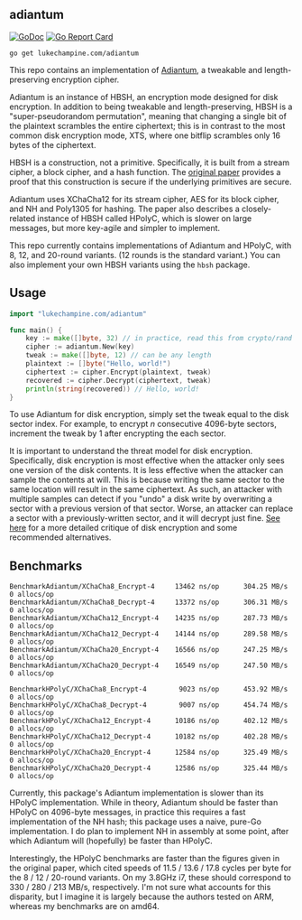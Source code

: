 adiantum
--------

[![GoDoc](https://godoc.org/lukechampine.com/adiantum?status.svg)](https://godoc.org/lukechampine.com/adiantum)
[![Go Report Card](http://goreportcard.com/badge/lukechampine.com/adiantum)](https://goreportcard.com/report/lukechampine.com/adiantum)

```
go get lukechampine.com/adiantum
```

This repo contains an implementation of [Adiantum](https://github.com/google/adiantum), a tweakable and length-preserving
encryption cipher.

Adiantum is an instance of HBSH, an encryption mode designed for disk
encryption. In addition to being tweakable and length-preserving, HBSH is a
"super-pseudorandom permutation", meaning that changing a single bit of the
plaintext scrambles the entire ciphertext; this is in contrast to the most
common disk encryption mode, XTS, where one bitflip scrambles only 16 bytes of
the ciphertext.

HBSH is a construction, not a primitive. Specifically, it is built from a stream
cipher, a block cipher, and a hash function. The [original paper](https://eprint.iacr.org/2018/720.pdf) provides a proof
that this construction is secure if the underlying primitives are secure.

Adiantum uses XChaCha12 for its stream cipher, AES for its block cipher, and NH
and Poly1305 for hashing. The paper also describes a closely-related instance of
HBSH called HPolyC, which is slower on large messages, but more key-agile and
simpler to implement.

This repo currently contains implementations of Adiantum and HPolyC, with 8, 12,
and 20-round variants. (12 rounds is the standard variant.) You can also
implement your own HBSH variants using the `hbsh` package.


## Usage

```go
import "lukechampine.com/adiantum"

func main() {
    key := make([]byte, 32) // in practice, read this from crypto/rand
    cipher := adiantum.New(key)
    tweak := make([]byte, 12) // can be any length
    plaintext := []byte("Hello, world!")
    ciphertext := cipher.Encrypt(plaintext, tweak)
    recovered := cipher.Decrypt(ciphertext, tweak)
    println(string(recovered)) // Hello, world!
}
```

To use Adiantum for disk encryption, simply set the tweak equal to the disk
sector index. For example, to encrypt *n* consecutive 4096-byte sectors,
increment the tweak by 1 after encrypting the each sector.

It is important to understand the threat model for disk encryption.
Specifically, disk encryption is most effective when the attacker only sees one
version of the disk contents. It is less effective when the attacker can sample
the contents at will. This is because writing the same sector to the same
location will result in the same ciphertext. As such, an attacker with multiple
samples can detect if you "undo" a disk write by overwriting a sector with a
previous version of that sector. Worse, an attacker can replace a sector with a
previously-written sector, and it will decrypt just fine. [See
here](https://sockpuppet.org/blog/2014/04/30/you-dont-want-xts/) for a more
detailed critique of disk encryption and some recommended alternatives.


## Benchmarks

```
BenchmarkAdiantum/XChaCha8_Encrypt-4     13462 ns/op      304.25 MB/s      0 allocs/op
BenchmarkAdiantum/XChaCha8_Decrypt-4     13372 ns/op      306.31 MB/s      0 allocs/op
BenchmarkAdiantum/XChaCha12_Encrypt-4    14235 ns/op      287.73 MB/s      0 allocs/op
BenchmarkAdiantum/XChaCha12_Decrypt-4    14144 ns/op      289.58 MB/s      0 allocs/op
BenchmarkAdiantum/XChaCha20_Encrypt-4    16566 ns/op      247.25 MB/s      0 allocs/op
BenchmarkAdiantum/XChaCha20_Decrypt-4    16549 ns/op      247.50 MB/s      0 allocs/op

BenchmarkHPolyC/XChaCha8_Encrypt-4        9023 ns/op      453.92 MB/s      0 allocs/op
BenchmarkHPolyC/XChaCha8_Decrypt-4        9007 ns/op      454.74 MB/s      0 allocs/op
BenchmarkHPolyC/XChaCha12_Encrypt-4      10186 ns/op      402.12 MB/s      0 allocs/op
BenchmarkHPolyC/XChaCha12_Decrypt-4      10182 ns/op      402.28 MB/s      0 allocs/op
BenchmarkHPolyC/XChaCha20_Encrypt-4      12584 ns/op      325.49 MB/s      0 allocs/op
BenchmarkHPolyC/XChaCha20_Decrypt-4      12586 ns/op      325.44 MB/s      0 allocs/op
```

Currently, this package's Adiantum implementation is slower than its HPolyC
implementation. While in theory, Adiantum should be faster than HPolyC on
4096-byte messages, in practice this requires a fast implementation of the NH
hash; this package uses a naive, pure-Go implementation. I do plan to implement
NH in assembly at some point, after which Adiantum will (hopefully) be faster
than HPolyC.

Interestingly, the HPolyC benchmarks are faster than the figures given in the
original paper, which cited speeds of 11.5 / 13.6 / 17.8 cycles per byte for the
8 / 12 / 20-round variants. On my 3.8GHz i7, these should correspond to 330 /
280 / 213 MB/s, respectively. I'm not sure what accounts for this disparity, but
I imagine it is largely because the authors tested on ARM, whereas my benchmarks
are on amd64.
